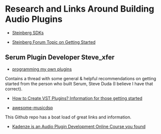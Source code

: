
# Research and Links Around Building Audio Plugins

+ [Steinberg SDKs](https://www.steinberg.net/en/company/developers.html)

+ [Steinberg Forum Topic on Getting Started](https://sdk.steinberg.net/viewtopic.php?t=87)

## Serum Plugin Developer Steve_xfer

+ [programming my own plugins](https://xferrecords.com/forums/general/programming-my-own-plugins)

Contains a thread with some general & helpful recommendations on getting started from the person who built Serum, Steve Duda (I believe I have that correct).

+ [How to Create VST Plugins? Information for those getting started](https://www.kvraudio.com/forum/viewtopic.php?f=33&t=329696)

+ [awesome-musicdsp](https://github.com/olilarkin/awesome-musicdsp)

This Github repo has a boat load of great links and information.

+ [Kadenze is an Audio Plugin Development Online Course you found](https://www.kadenze.com/courses/intro-to-audio-plugin-development/info)
